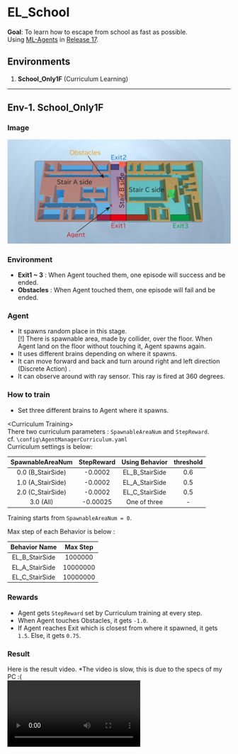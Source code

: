 # EL_School
**Goal**: To learn how to escape from school as fast as possible.  
Using [ML-Agents](https://github.com/Unity-Technologies/ml-agents) in [Release 17](https://github.com/Unity-Technologies/ml-agents/tree/release_17).  

## Environments
1. **School_Only1F** (Curriculum Learning)

---
## Env-1. School_Only1F

### Image
![Stage](images/Stage_Only1F.png)

### Environment
* **Exit1 ~ 3** : When Agent touched them, one episode will success and be ended. 
* **Obstacles** : When Agent touched them, one episode will fail and be ended.

### Agent
* It spawns random place in this stage.  
[!] There is spawnable area, made by collider, over the floor. When Agent land on the floor without touching it, Agent spawns again.
* It uses different brains depending on where it spawns. 
* It can move forward and back and turn around right and left direction (Discrete Action) .
* It can observe around with ray sensor. This ray is fired at 360 degrees.

### How to train
* Set three different brains to Agent where it spawns.

\<Curriculum Training>  
There two curriculum parameters : ``SpawnableAreaNum`` and ``StepReward``.  
cf. ``\config\AgentManagerCurriculum.yaml``  
Curriculum settings is below: 

| SpawnableAreaNum | StepReward | Using Behavior | threshold |  
|:----------------:|:----------:|:--------------:|:---------:|
| 0.0 (B_StairSide)| -0.0002    | EL_B_StairSide | 0.6       |
| 1.0 (A_StairSide)| -0.0002    | EL_A_StairSide | 0.5       |
| 2.0 (C_StairSide)| -0.0002    | EL_C_StairSide | 0.5       |
| 3.0 (All)        | -0.00025   | One of three   | -         |

Training starts from ``SpawnableAreaNum = 0``.

Max step of each Behavior is below :  

| Behavior Name | Max Step |
|:-------------:|:--------:|
|EL_B_StairSide | 1000000  |
|EL_A_StairSide | 10000000 |
|EL_C_StairSide | 10000000 |

### Rewards
* Agent gets ``StepReward`` set by Curriculum training at every step.
* When Agent touches Obstacles, it gets ``-1.0``.
* If Agent reaches Exit which is closest from where it spawned, it gets ``1.5``. Else, it gets ``0.75``.

### Result
Here is the result video. *The video is slow, this is due to the specs of my PC :(  
![result video](https://user-images.githubusercontent.com/79734873/147444470-8b665edb-289f-4361-b69f-fd716cac849f.mp4)